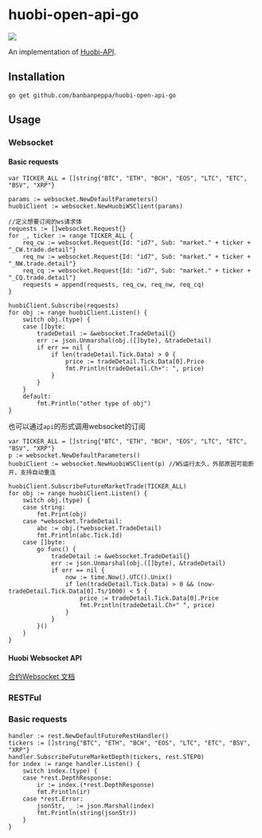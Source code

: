 # huobi-open-api-go

[![](https://img.shields.io/badge/api-huobi-blue.svg)](https://huobiapi.github.io/docs/spot/v1/cn/)

An implementation of [Huobi-API](https://huobiapi.github.io/docs/spot/v1/cn/).

## Installation
```
go get github.com/banbanpeppa/huobi-open-api-go
```

## Usage

### Websocket
#### Basic requests
```
var TICKER_ALL = []string{"BTC", "ETH", "BCH", "EOS", "LTC", "ETC", "BSV", "XRP"}

params := websocket.NewDefaultParameters()
huobiClient := websocket.NewHuobiWSClient(params)

//定义想要订阅的ws请求体
requests := []websocket.Request{}
for _, ticker := range TICKER_ALL {
    req_cw := websocket.Request{Id: "id7", Sub: "market." + ticker + "_CW.trade.detail"}
    req_nw := websocket.Request{Id: "id7", Sub: "market." + ticker + "_NW.trade.detail"}
    req_cq := websocket.Request{Id: "id7", Sub: "market." + ticker + "_CQ.trade.detail"}
    requests = append(requests, req_cw, req_nw, req_cq)
}

huobiClient.Subscribe(requests)
for obj := range huobiClient.Listen() {
    switch obj.(type) {
    case []byte:
        tradeDetail := &websocket.TradeDetail{}
        err := json.Unmarshal(obj.([]byte), &tradeDetail)
        if err == nil {
            if len(tradeDetail.Tick.Data) > 0 {
                price := tradeDetail.Tick.Data[0].Price
                fmt.Println(tradeDetail.Ch+": ", price)
            }
        }
    }
    default:
        fmt.Println("other type of obj")
}
```
也可以通过`api`的形式调用websocket的订阅
```
var TICKER_ALL = []string{"BTC", "ETH", "BCH", "EOS", "LTC", "ETC", "BSV", "XRP"}
p := websocket.NewDefaultParameters()
huobiClient := websocket.NewHuobiWSClient(p) //WS运行太久，外部原因可能断开，支持自动重连

huobiClient.SubscribeFutureMarketTrade(TICKER_ALL)
for obj := range huobiClient.Listen() {
    switch obj.(type) {
    case string:
        fmt.Print(obj)
    case *websocket.TradeDetail:
        abc := obj.(*websocket.TradeDetail)
        fmt.Println(abc.Tick.Id)
    case []byte:
        go func() {
            tradeDetail := &websocket.TradeDetail{}
            err := json.Unmarshal(obj.([]byte), &tradeDetail)
            if err == nil {
                now := time.Now().UTC().Unix()
                if len(tradeDetail.Tick.Data) > 0 && (now-tradeDetail.Tick.Data[0].Ts/1000) < 5 {
                    price := tradeDetail.Tick.Data[0].Price
                    fmt.Println(tradeDetail.Ch+" ", price)
                }
            }
        }()
    }
}
```

#### Huobi Websocket API

[合约Websocket 文档](https://github.com/huobiapi/API_Docs/wiki/WS_api_reference_Derivatives)

### RESTFul
### Basic requests
```
handler := rest.NewDefaultFutureRestHandler()
tickers := []string{"BTC", "ETH", "BCH", "EOS", "LTC", "ETC", "BSV", "XRP"}
handler.SubscribeFutureMarketDepth(tickers, rest.STEP0)
for index := range handler.Listen() {
    switch index.(type) {
    case *rest.DepthResponse:
        ir := index.(*rest.DepthResponse)
        fmt.Println(ir)
    case *rest.Error:
        jsonStr, _ := json.Marshal(index)
        fmt.Println(string(jsonStr))
    }
}
```